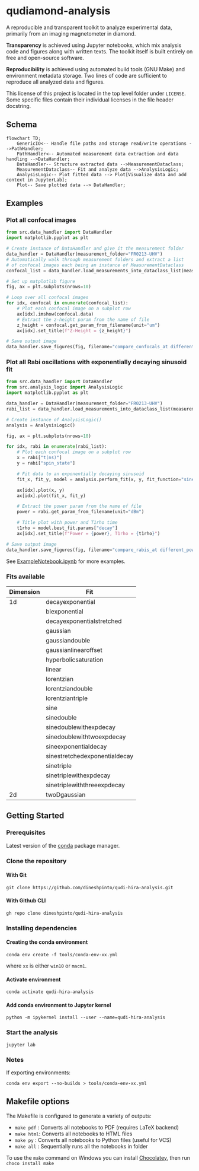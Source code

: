 # qudiamond-analysis

A reproducible and transparent toolkit to analyze experimental data, primarily from an imaging magnetometer in diamond.

**Transparency** is achieved using Jupyter notebooks, which mix analysis code and figures along with written texts. The
toolkit itself is built entirely on free and open-source software.

**Reproducibility** is achieved using automated build tools (GNU Make) and environment metadata storage. Two lines of
code are sufficient to reproduce all analyzed data and figures.

This license of this project is located in the top level folder under `LICENSE`. Some specific files contain their
individual licenses in the file header docstring.

## Schema

```mermaid
flowchart TD;
    GenericIO<-- Handle file paths and storage read/write operations -->PathHandler;
    PathHandler<-- Automated measurement data extraction and data handling -->DataHandler;
    DataHandler-- Structure extracted data -->MeasurementDataclass;
    MeasurementDataclass-- Fit and analyze data -->AnalysisLogic;
    AnalysisLogic-- Plot fitted data --> Plot[Visualize data and add context in JupyterLab];
    Plot-- Save plotted data --> DataHandler;
```

## Examples

### Plot all confocal images

```python
from src.data_handler import DataHandler
import matplotlib.pyplot as plt

# Create instance of DataHandler and give it the measurement folder
data_handler = DataHandler(measurement_folder="FR0213-UHV")
# Automatically walk through measurement folders and extract a list
# of confocal images each being an instance of MeasurementDataclass
confocal_list = data_handler.load_measurements_into_dataclass_list(measurement_str="Confocal")

# Set up matplotlib figure
fig, ax = plt.subplots(nrows=10)

# Loop over all confocal images
for idx, confocal in enumerate(confocal_list):
    # Plot each confocal image on a subplot row
    ax[idx].imshow(confocal.data)
    # Extract the z-height param from the name of file
    z_height = confocal.get_param_from_filename(unit="um")
    ax[idx].set_title(f"Z-Height = {z_height}")

# Save output image
data_handler.save_figures(fig, filename="compare_confocals_at different_z_heights")
```

### Plot all Rabi oscillations with exponentially decaying sinusoid fit

```python
from src.data_handler import DataHandler
from src.analysis_logic import AnalysisLogic
import matplotlib.pyplot as plt

data_handler = DataHandler(measurement_folder="FR0213-UHV")
rabi_list = data_handler.load_measurements_into_dataclass_list(measurement_str="Rabi")

# Create instance of AnalysisLogic()
analysis = AnalysisLogic()

fig, ax = plt.subplots(nrows=10)

for idx, rabi in enumerate(rabi_list):
    # Plot each confocal image on a subplot row
    x = rabi["t(ns)"]
    y = rabi["spin_state"]

    # Fit data to an exponentially decaying sinusoid
    fit_x, fit_y, model = analysis.perform_fit(x, y, fit_function="sineexponentialdecay")

    ax[idx].plot(x, y)
    ax[idx].plot(fit_x, fit_y)

    # Extract the power param from the name of file
    power = rabi.get_param_from_filename(unit="dBm")

    # Title plot with power and T1rho time
    t1rho = model.best_fit.params["decay"]
    ax[idx].set_title(f"Power = {power}, T1rho = {t1rho}")

# Save output image
data_handler.save_figures(fig, filename="compare_rabis_at different_powers")
```

See [ExampleNotebook.ipynb](ExampleNotebook.ipynb) for more examples.

### Fits available

| Dimension | Fit                           |
|-----------|-------------------------------|
| 1d        | decayexponential              |
|           | biexponential                 |
|           | decayexponentialstretched     |
|           | gaussian                      |
|           | gaussiandouble                |
|           | gaussianlinearoffset          |
|           | hyperbolicsaturation          |
|           | linear                        |
|           | lorentzian                    |
|           | lorentziandouble              |
|           | lorentziantriple              |
|           | sine                          |
|           | sinedouble                    |
|           | sinedoublewithexpdecay        |
|           | sinedoublewithtwoexpdecay     |
|           | sineexponentialdecay          |
|           | sinestretchedexponentialdecay |
|           | sinetriple                    |
|           | sinetriplewithexpdecay        |
|           | sinetriplewiththreeexpdecay   |
| 2d        | twoDgaussian                  |


## Getting Started

### Prerequisites

Latest version of the [conda](https://docs.conda.io/en/latest/miniconda.html) package manager.

### Clone the repository

#### With Git

```shell
git clone https://github.com/dineshpinto/qudi-hira-analysis.git
```

#### With Github CLI

```shell
gh repo clone dineshpinto/qudi-hira-analysis
```

### Installing dependencies

#### Creating the conda environment

```shell
conda env create -f tools/conda-env-xx.yml
```

where `xx` is either `win10` or `macm1`.

#### Activate environment

```shell
conda activate qudi-hira-analysis
```

#### Add conda environment to Jupyter kernel

```shell
python -m ipykernel install --user --name=qudi-hira-analysis
```

### Start the analysis

```shell
jupyter lab
```

### Notes

If exporting environments:

```shell
conda env export --no-builds > tools/conda-env-xx.yml
```

## Makefile options

The Makefile is configured to generate a variety of outputs:

+ `make pdf` : Converts all notebooks to PDF (requires LaTeX backend)
+ `make html`: Converts all notebooks to HTML files
+ `make py`  : Converts all notebooks to Python files (useful for VCS)
+ `make all` : Sequentially runs all the notebooks in folder

To use the `make` command on Windows you can install [Chocolatey](https://chocolatey.org/install), then
run `choco install make`
